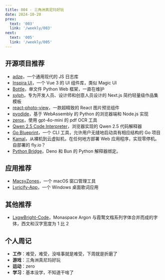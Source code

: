 ```yaml
---
title: 004 - 三角洲真尼玛好玩
date: 2024-10-20
prev:
  text: '003'
  link: '/weekly/003'
next:
  text: '005'
  link: '/weekly/005'
---
```


## 开源项目推荐

- [adze](https://github.com/adzejs/adze)，一个通用现代的 JS 日志库
- [Inspira UI](https://github.com/unovue/inspira-ui)，一个 Vue 3 的 UI 组件库，类似 Magic UI
- [Bottle](https://github.com/bottlepy/bottle)，单文件 Python Web 框架，一直在维护
- [sylph](https://github.com/raphaelsalaja/sylph)，专为开发人员、设计师和创意人员设计的 Next.js 简约轻量级作品集模板
- [react-photo-view](https://github.com/MinJieLiu/react-photo-view)，一款超精致的 React 图片预览组件
- [pyodide](https://github.com/pyodide/pyodide)，基于 WebAssembly 的 Python 的浏览器端和 Node.js 实现
- [zerox](https://github.com/getomni-ai/zerox)，使用 gpt-4o-mini 的 pdf OCR 工具
- [Qwen 2.5 Code Interpreter](https://github.com/cfahlgren1/qwen-2.5-code-interpreter)，浏览器实现的 Qwen 2.5 代码解释器
- [Go Blueprint](https://github.com/Melkeydev/go-blueprint)，一个 CLI 工具，允许用户无缝地启动具有相应结构的 Go 项目
- [Kamal](https://github.com/basecamp/kamal)，从裸机到云虚拟机，在任何地方部署 Web 应用程序，实现零停机。自部署的 fly.io？
- [Python Bridge](https://github.com/denosaurs/deno_python)，Deno 和 Bun 的 Python 解释器绑定。

## 应用推荐

- [MacsyZones](https://github.com/rohanrhu/MacsyZones)，一个 macOS 窗口管理工具
- [Lyricify-App](https://github.com/WXRIW/Lyricify-App)，一个 Windows 桌面歌词应用

## 其他推荐

- [LxgwBright-Code](https://github.com/lxgw/LxgwBright-Code)，Monaspace Argon 与霞鹜文楷系列字体合并而成的字体，西文和汉字宽度为 1 比 2

## 个人周记

- **工作**：难受，难受，没啥事就是难受，下周就是折磨了
- **游戏**：三角洲真尼玛好玩
- **运动**：zero
- **学习**：基本没学，不知道干啥了
